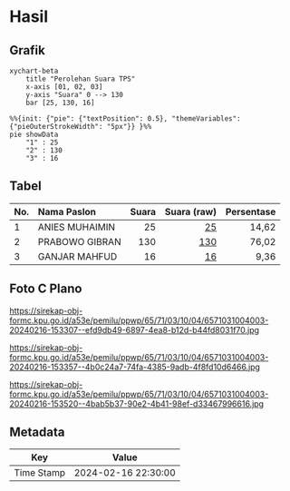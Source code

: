 # Hasil

## Grafik

```mermaid
xychart-beta
    title "Perolehan Suara TPS"
    x-axis [01, 02, 03]
    y-axis "Suara" 0 --> 130
    bar [25, 130, 16]
```

```mermaid
%%{init: {"pie": {"textPosition": 0.5}, "themeVariables": {"pieOuterStrokeWidth": "5px"}} }%%
pie showData
    "1" : 25
    "2" : 130
    "3" : 16
```

## Tabel

| No. | Nama Paslon    | Suara | Suara (raw) | Persentase |
|:--- |:-------------- | -----:| -----------:| ----------:|
| 1   | ANIES MUHAIMIN | 25    | [25][p-1]   | 14,62      |
| 2   | PRABOWO GIBRAN | 130   | [130][p-2]  | 76,02      |
| 3   | GANJAR MAHFUD  | 16    | [16][p-3]   | 9,36       |


[p-1]: https://github.com/gigit-pemilu/pemilu-2024-65-kalimantan-utara/blob/main/pilpres/hitung-suara/sub/65-kalimantan-utara/sub/71-kota-tarakan/sub/03-tarakan-timur/sub/1004-kampung-enam/sub/003-tps/sub/paslon-1.txt
[p-2]: https://github.com/gigit-pemilu/pemilu-2024-65-kalimantan-utara/blob/main/pilpres/hitung-suara/sub/65-kalimantan-utara/sub/71-kota-tarakan/sub/03-tarakan-timur/sub/1004-kampung-enam/sub/003-tps/sub/paslon-2.txt
[p-3]: https://github.com/gigit-pemilu/pemilu-2024-65-kalimantan-utara/blob/main/pilpres/hitung-suara/sub/65-kalimantan-utara/sub/71-kota-tarakan/sub/03-tarakan-timur/sub/1004-kampung-enam/sub/003-tps/sub/paslon-3.txt

## Foto C Plano

https://sirekap-obj-formc.kpu.go.id/a53e/pemilu/ppwp/65/71/03/10/04/6571031004003-20240216-153307--efd9db49-6897-4ea8-b12d-b44fd8031f70.jpg

https://sirekap-obj-formc.kpu.go.id/a53e/pemilu/ppwp/65/71/03/10/04/6571031004003-20240216-153357--4b0c24a7-74fa-4385-9adb-4f8fd10d6466.jpg

https://sirekap-obj-formc.kpu.go.id/a53e/pemilu/ppwp/65/71/03/10/04/6571031004003-20240216-153520--4bab5b37-90e2-4b41-98ef-d33467996616.jpg


## Metadata

| Key        | Value               |
| ---------- | ------------------- |
| Time Stamp | 2024-02-16 22:30:00 |



